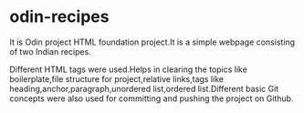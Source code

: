 # odin-recipes
It is Odin project HTML foundation project.It is a simple webpage consisting of two Indian recipes.

Different HTML tags were used.Helps in clearing the topics like boilerplate,file structure for project,relative links,tags like heading,anchor,paragraph,unordered list,ordered list.Different basic Git concepts were also used for committing and pushing the project on Github. 

